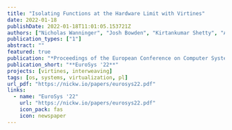 ```yaml
---
title: "Isolating Functions at the Hardware Limit with Virtines"
date: 2022-01-18
publishDate: 2022-01-18T11:01:05.153721Z
authors: ["Nicholas Wanninger", "Josh Bowden", "Kirtankumar Shetty", "Ayush Garg", admin]
publication_types: ["1"]
abstract: ""
featured: true 
publication: "*Proceedings of the European Conference on Computer Systems (EuroSys '22, to appear)*"
publication_short: "**EuroSys '22**"
projects: [virtines, interweaving]
tags: [os, systems, virtualization, pl]
url_pdf: "https://nickw.io/papers/eurosys22.pdf"
links:
  - name: "EuroSys '22"
    url: "https://nickw.io/papers/eurosys22.pdf"
    icon_pack: fas
    icon: newspaper
---
```


